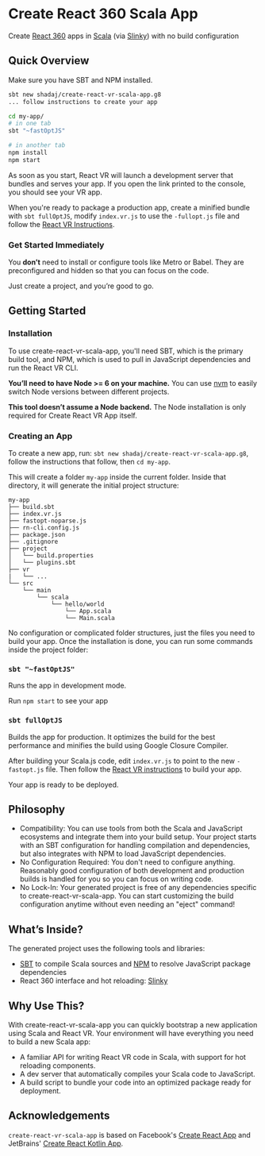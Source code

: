 # Create React 360 Scala App
Create [React 360](https://facebook.github.io/react-360/) apps in [Scala](https://scala-lang.org/) (via [Slinky](https://github.com/shadaj/slinky)) with no build configuration

## Quick Overview
Make sure you have SBT and NPM installed.

```sh
sbt new shadaj/create-react-vr-scala-app.g8
... follow instructions to create your app

cd my-app/
# in one tab
sbt "~fastOptJS"

# in another tab
npm install
npm start
```

As soon as you start, React VR will launch a development server that bundles and serves your app. If you open the link printed to the console, you should see your VR app.

When you're ready to package a production app, create a minified bundle with `sbt fullOptJS`, modify `index.vr.js` to use the `-fullopt.js` file and follow the [React VR Instructions](https://facebook.github.io/react-360/docs/publish.html).

### Get Started Immediately
You **don’t** need to install or configure tools like Metro or Babel.
They are preconfigured and hidden so that you can focus on the code.

Just create a project, and you’re good to go.

## Getting Started
### Installation
To use create-react-vr-scala-app, you'll need SBT, which is the primary build tool, and NPM, which is used to pull in JavaScript dependencies and run the React VR CLI.

**You’ll need to have Node >= 6 on your machine.** You can use [nvm](https://github.com/creationix/nvm#installation) to easily switch Node versions between different projects.

**This tool doesn’t assume a Node backend.** The Node installation is only required for Create React VR App itself.

### Creating an App
To create a new app, run: `sbt new shadaj/create-react-vr-scala-app.g8`, follow the instructions that follow, then `cd my-app`.

This will create a folder `my-app` inside the current folder.
Inside that directory, it will generate the initial project structure:
```
my-app
├── build.sbt
├── index.vr.js
├── fastopt-noparse.js
├── rn-cli.config.js
├── package.json
├── .gitignore
├── project
│   └── build.properties
│   └── plugins.sbt
├── vr
|   └── ...
└── src
    └── main
        └── scala
            └── hello/world
                └── App.scala
                └── Main.scala
```

No configuration or complicated folder structures, just the files you need to build your app.
Once the installation is done, you can run some commands inside the project folder:

### `sbt "~fastOptJS"`
Runs the app in development mode.

Run `npm start` to see your app

### `sbt fullOptJS`
Builds the app for production. It optimizes the build for the best performance and minifies the build using Google Closure Compiler.

After building your Scala.js code, edit `index.vr.js` to point to the new `-fastopt.js` file. Then follow the [React VR instructions](https://facebook.github.io/react-360/docs/publish.html) to build your app.

Your app is ready to be deployed.

## Philosophy
+ Compatibility: You can use tools from both the Scala and JavaScript ecosystems and integrate them into your build setup. Your project starts with an SBT configuration for handling compilation and dependencies, but also integrates with NPM to load JavaScript dependencies.
+ No Configuration Required: You don't need to configure anything. Reasonably good configuration of both development and production builds is handled for you so you can focus on writing code.
+ No Lock-In: Your generated project is free of any dependencies specific to create-react-vr-scala-app. You can start customizing the build configuration anytime without even needing an "eject" command!

## What’s Inside?
The generated project uses the following tools and libraries:
+ [SBT](http://www.scala-sbt.org/) to compile Scala sources and [NPM](https://www.npmjs.com/) to resolve JavaScript package dependencies
+ React 360 interface and hot reloading: [Slinky](https://github.com/shadaj/slinky)

## Why Use This?
With create-react-vr-scala-app you can quickly bootstrap a new application using Scala and React VR. Your environment will have everything you need to build a new Scala app:
+ A familiar API for writing React VR code in Scala, with support for hot reloading components.
+ A dev server that automatically compiles your Scala code to JavaScript.
+ A build script to bundle your code into an optimized package ready for deployment.

## Acknowledgements
`create-react-vr-scala-app` is based on Facebook's [Create React App](https://github.com/facebookincubator/create-react-app) and JetBrains' [Create React Kotlin App](https://github.com/JetBrains/create-react-kotlin-app).
